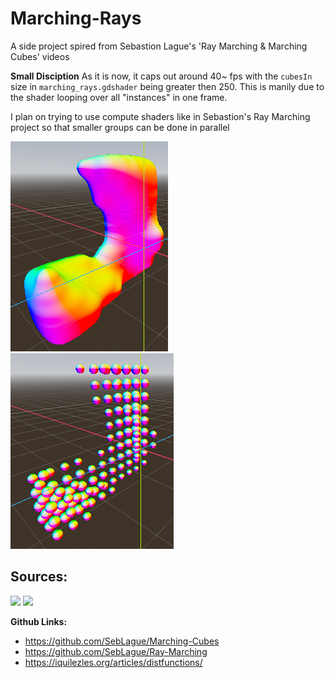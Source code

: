 # Marching-Rays
A side project spired from Sebastion Lague's 'Ray Marching & Marching Cubes' videos

**Small Disciption**
As it is now, it caps out around 40~ fps with the `cubesIn` size in `marching_rays.gdshader` being greater then 250. This is manily due to the shader looping over all "instances" in one frame.

I plan on trying to use compute shaders like in Sebastion's Ray Marching project so that smaller groups can be done in parallel

![preview](https://github.com/CoffeeCatRailway/Marching-Rays/raw/main/github%20resources/Godot_v4.1.3-stable_mono_win64_11-01-2024_24-31-10.png)
![preview](https://github.com/CoffeeCatRailway/Marching-Rays/raw/main/github%20resources/Godot_v4.1.3-stable_mono_win64_11-01-2024_36-31-10.png)

## Sources:
[![](https://img.youtube.com/vi/M3iI2l0ltbE/0.jpg)](https://www.youtube.com/watch?v=M3iI2l0ltbE)
[![](https://img.youtube.com/vi/Cp5WWtMoeKg/0.jpg)](https://www.youtube.com/watch?v=Cp5WWtMoeKg)

**Github Links:**
- https://github.com/SebLague/Marching-Cubes
- https://github.com/SebLague/Ray-Marching
- https://iquilezles.org/articles/distfunctions/
